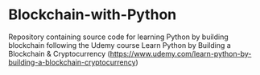 # Blockchain-with-Python
Repository containing source code for learning Python by building blockchain following the Udemy course Learn Python by Building a Blockchain &amp; Cryptocurrency (https://www.udemy.com/learn-python-by-building-a-blockchain-cryptocurrency)
